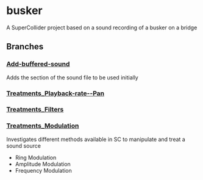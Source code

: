 # busker

A SuperCollider project based on a sound recording of a busker on a bridge

## Branches

### [Add-buffered-sound](https://github.com/davidtrussler/busker/tree/Add-buffered-sound)

Adds the section of the sound file to be used initially

### [Treatments_Playback-rate--Pan](https://github.com/davidtrussler/busker/tree/Treatments_Playback-rate--Pan)

### [Treatments_Filters](https://github.com/davidtrussler/busker/tree/Treatments_Filters)

### [Treatments_Modulation](https://github.com/davidtrussler/busker/tree/Treatments_Modulation)

Investigates different methods available in SC to manipulate and treat a sound source

- Ring Modulation
- Amplitude Modulation
- Frequency Modulation

